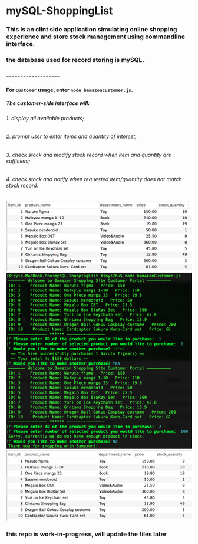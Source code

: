 # mySQL-ShoppingList

### This is an clint side application simulating online shopping experience and store stock management using commandline interface.
### the database used for record storing is mySQL.
###
###
### -------------------
#### For `Customer` usage, enter `node bamazonCustomer.js`.
##### The customer-side interface will:
###
######     1. display all available products;
######    2. prompt user to enter items and quantity of interest;
######    3. check stock and modify stock record when item and quantity are sufficient;
######     4. check stock and notify when requested item/quantity does not match stock record.
###
###
![customer demo pic1](https://github.com/XinyiZhu1007/mySQL-ShoppingList/blob/master/images/customer1.png?raw=true)
![customer demo pic2](https://github.com/XinyiZhu1007/mySQL-ShoppingList/blob/master/images/customer2.png?raw=true)
![customer demo pic2](https://github.com/XinyiZhu1007/mySQL-ShoppingList/blob/master/images/customer3.png?raw=true)


### this repo is work-in-progress, will update the files later
